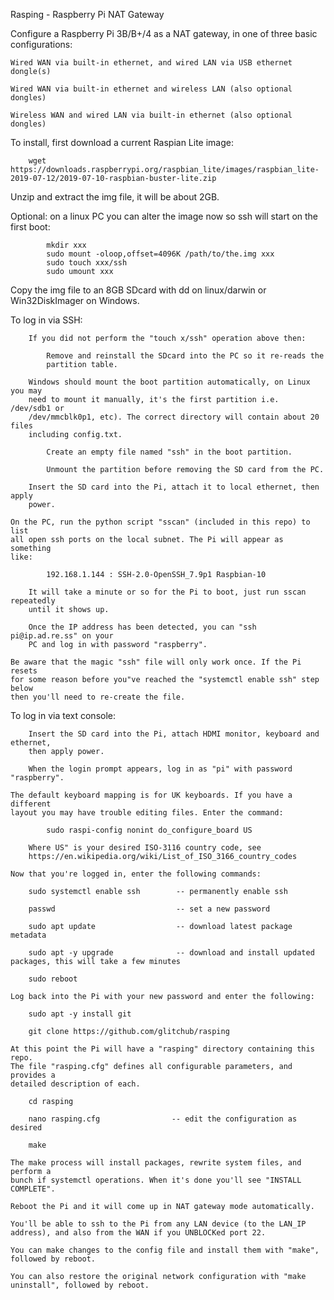 Rasping - Raspberry Pi NAT Gateway

Configure a Raspberry Pi 3B/B+/4 as a NAT gateway, in one of three basic
configurations:

    Wired WAN via built-in ethernet, and wired LAN via USB ethernet dongle(s)

    Wired WAN via built-in ethernet and wireless LAN (also optional dongles)

    Wireless WAN and wired LAN via built-in ethernet (also optional dongles)

To install, first download a current Raspian Lite image:

        wget https://downloads.raspberrypi.org/raspbian_lite/images/raspbian_lite-2019-07-12/2019-07-10-raspbian-buster-lite.zip

Unzip and extract the img file, it will be about 2GB.

Optional: on a linux PC you can alter the image now so ssh will start on the
first boot:

            mkdir xxx
            sudo mount -oloop,offset=4096K /path/to/the.img xxx
            sudo touch xxx/ssh
            sudo umount xxx

Copy the img file to an 8GB SDcard with dd on linux/darwin or Win32DiskImager
on Windows.

To log in via SSH:

        If you did not perform the "touch x/ssh" operation above then:

            Remove and reinstall the SDcard into the PC so it re-reads the
            partition table.

        Windows should mount the boot partition automatically, on Linux you may
        need to mount it manually, it's the first partition i.e.  /dev/sdb1 or
        /dev/mmcblk0p1, etc). The correct directory will contain about 20 files
        including config.txt.

            Create an empty file named "ssh" in the boot partition.

            Unmount the partition before removing the SD card from the PC.

        Insert the SD card into the Pi, attach it to local ethernet, then apply
        power.

    On the PC, run the python script "sscan" (included in this repo) to list
    all open ssh ports on the local subnet. The Pi will appear as something
    like:

            192.168.1.144 : SSH-2.0-OpenSSH_7.9p1 Raspbian-10

        It will take a minute or so for the Pi to boot, just run sscan repeatedly
        until it shows up.

        Once the IP address has been detected, you can "ssh pi@ip.ad.re.ss" on your
        PC and log in with password "raspberry".

    Be aware that the magic "ssh" file will only work once. If the Pi resets
    for some reason before you"ve reached the "systemctl enable ssh" step below
    then you'll need to re-create the file.

To log in via text console:

        Insert the SD card into the Pi, attach HDMI monitor, keyboard and ethernet,
        then apply power.

        When the login prompt appears, log in as "pi" with password "raspberry".

    The default keyboard mapping is for UK keyboards. If you have a different
    layout you may have trouble editing files. Enter the command:

            sudo raspi-config nonint do_configure_board US

        Where US" is your desired ISO-3116 country code, see
        https://en.wikipedia.org/wiki/List_of_ISO_3166_country_codes

    Now that you're logged in, enter the following commands:

        sudo systemctl enable ssh        -- permanently enable ssh

        passwd                           -- set a new password

        sudo apt update                  -- download latest package metadata

        sudo apt -y upgrade              -- download and install updated packages, this will take a few minutes

        sudo reboot

    Log back into the Pi with your new password and enter the following:

        sudo apt -y install git

        git clone https://github.com/glitchub/rasping

    At this point the Pi will have a "rasping" directory containing this repo.
    The file "rasping.cfg" defines all configurable parameters, and provides a
    detailed description of each.

        cd rasping

        nano rasping.cfg                -- edit the configuration as desired

        make

    The make process will install packages, rewrite system files, and perform a
    bunch if systemctl operations. When it's done you'll see "INSTALL COMPLETE".

    Reboot the Pi and it will come up in NAT gateway mode automatically.

    You'll be able to ssh to the Pi from any LAN device (to the LAN_IP
    address), and also from the WAN if you UNBLOCKed port 22.

    You can make changes to the config file and install them with "make",
    followed by reboot.

    You can also restore the original network configuration with "make
    uninstall", followed by reboot.
